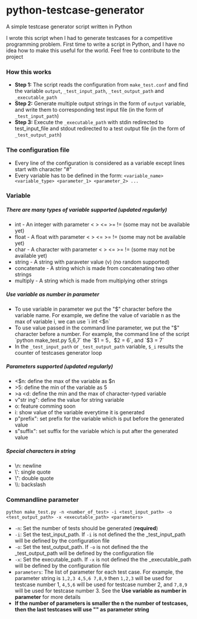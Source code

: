 # python-testcase-generator
A simple testcase generator script written in Python 

I wrote this script when I had to generate testcases for a competitive programming problem. First time to write a script in Python, and I have no idea how to make this useful for the world. Feel free to contribute to the project

### How this works
* **Step 1:** The script reads the configuration from `make_test.conf` and find the variable `output`, `_test_input_path`, `_test_output_path` and `_executable_path`
* **Step 2:** Generate multiple output strings in the form of `output` variable, and write them to corresponding test input file (in the form of `_test_input_path`)
* **Step 3:** Execute the `_executable_path` with stdin redirected to test_input_file and stdout redirected to a test output file (in the form of `_test_output_path`)

### The configuration file 
- Every line of the configuration is considered as a variable except lines start with character "#"
- Every variable has to be defined in the form:
`<variable_name> <variable_type> <parameter_1> <parameter_2> ... `
          
### Variable
##### There are many types of variable supported (updated regularly)
- int - An integer with parameter < > <= >= != (some may not be available yet)
- float - A float with parameter < > <= >= != (some may not be available yet)
- char - A character with parameter < > <= >= != (some may not be available yet)
- string - A string with paraveter value (v) (no random supported)
- concatenate - A string which is made from concatenating two other strings
- multiply - A string which is made from multiplying other strings
##### Use variable as number in parameter
* To use variable in parameter we put the "$" character before the variable name. For example, we define the value of variable n as the max of variable i, we can use `i int <$n`
* To use value passed in the command line parameter, we put the "$" character before a number. For example, the command line of the script `python make_test.py 5,6,7` the `$1 = 5`, `$2 = 6`, and `$3 = 7`
* In the `_test_input_path` or `_test_output_path` variable, `$_i` results the counter of testcases generator loop
##### Parameters supported (updated regularly)
- <$n: define the max of the variable as $n
- \>5: define the min of the variable as 5
- \>a <d: define the min and the max of character-typed variable
- v"str ing": define the value for string variable
- o: feature comming soon
- i: show value of the variable everytime it is generated
- p"prefix": set prefix for the variable which is put before the generated value
- s"suffix": set suffix for the variable which is put after the generated value
##### Special characters in string
- \n: newline
- \\\': single quote
- \\\": double quote
- \\\\: backslash
### Commandline parameter
`python make_test.py -n <number_of_test> -i <test_input_path> -o <test_output_path> -x <executable_path> <parameters>`
* `-n`: Set the number of tests should be generated (**required**)
* `-i`: Set the test_input_path. If `-i` is not defined the the _test_input_path will be defined by the configuration file
* `-o`: Set the test_output_path. If `-o` is not defined the the _test_output_path will be defined by the configuration file
* `-x`: Set the executable_path. If `-x` is not defined the the _executable_path will be defined by the configuration file
* `parameters`: The list of parameter for each test case. For example, the parameter string is `1,2,3 4,5,6 7,8,9` then `1,2,3` will be used for testcase number 1, `4,5,6` will be used for testcase number 2, and `7,8,9` will be used for testcase number 3. See the **Use variable as number in parameter** for more details
* **If the number of parameters is smaller the n the number of testcases, then the last testcases will use "" as parameter string**
